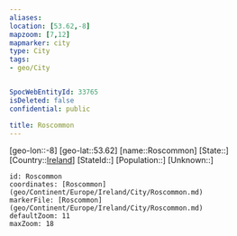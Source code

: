 ```yaml
---
aliases: 
location: [53.62,-8]
mapzoom: [7,12] 
mapmarker: city 
type: City
tags:
- geo/City


SpocWebEntityId: 33765
isDeleted: false
confidential: public

title: Roscommon
---
```

[geo-lon::-8]
[geo-lat::53.62]
[name::Roscommon]
[State::]
[Country::[Ireland](geo/Continent/Europe/Ireland.md)]
[StateId::]
[Population::]
[Unknown::]


```leaflet
id: Roscommon
coordinates: [Roscommon](geo/Continent/Europe/Ireland/City/Roscommon.md)
markerFile: [Roscommon](geo/Continent/Europe/Ireland/City/Roscommon.md)
defaultZoom: 11 
maxZoom: 18
```



